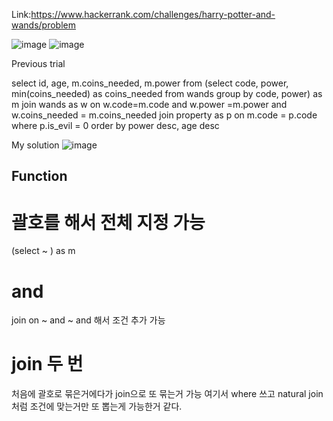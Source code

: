 Link:https://www.hackerrank.com/challenges/harry-potter-and-wands/problem


![image](https://user-images.githubusercontent.com/78076248/116225296-f59f9d00-a751-11eb-8fec-2e5eccff7543.png)
![image](https://user-images.githubusercontent.com/78076248/116225350-0223f580-a752-11eb-8410-d08386c9556a.png)

Previous trial

select id, age, m.coins_needed, m.power from (select code, power, min(coins_needed) as coins_needed from wands group by code, power) as m join wands as w on w.code=m.code and w.power =m.power and w.coins_needed = m.coins_needed join property as p on m.code = p.code where p.is_evil = 0 order by power desc, age desc

My solution
![image](https://user-images.githubusercontent.com/78076248/116225175-cc7f0c80-a751-11eb-8ada-3292a40b65c4.png)


## Function

# 괄호를 해서 전체 지정 가능
(select ~ ) as m

# and
join on ~ and ~ and 해서 조건 추가 가능

# join 두 번 
처음에 괄호로 묶은거에다가 join으로 또 묶는거 가능 
여기서 where 쓰고 natural join처럼 조건에 맞는거만 또 뽑는게 가능한거 같다.
